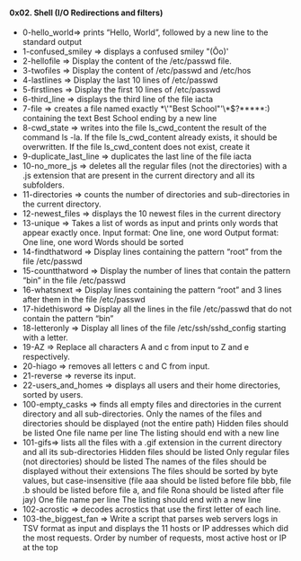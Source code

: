 #### 0x02. Shell (I/O Redirections and filters)

* 0-hello_world=> prints “Hello, World”, followed by a new line to the standard output
* 1-confused_smiley => displays a confused smiley "(Ôo)'
* 2-hellofile => Display the content of the /etc/passwd file.
* 3-twofiles => Display the content of /etc/passwd and /etc/hos
* 4-lastlines => Display the last 10 lines of /etc/passwd
* 5-firstlines => Display the first 10 lines of /etc/passwd
* 6-third_line => displays the third line of the file iacta
* 7-file => creates a file named exactly \*\\'"Best School"\'\\*$\?\*\*\*\*\*:) containing the text Best School ending by a new line
* 8-cwd_state => writes into the file ls_cwd_content the result of the command ls -la. If the file ls_cwd_content already exists, it should be overwritten. If the file ls_cwd_content does not exist, create it
* 9-duplicate_last_line => duplicates the last line of the file iacta
* 10-no_more_js => deletes all the regular files (not the directories) with a .js extension that are present in the current directory and all its subfolders.
* 11-directories => counts the number of directories and sub-directories in the current directory.
* 12-newest_files => displays the 10 newest files in the current directory
* 13-unique => Takes a list of words as input and prints only words that appear exactly once.
Input format: One line, one word Output format: One line, one word
Words should be sorted
* 14-findthatword => Display lines containing the pattern “root” from the file /etc/passwd
* 15-countthatword => Display the number of lines that contain the pattern “bin” in the file /etc/passwd
* 16-whatsnext => Display lines containing the pattern “root” and 3 lines after them in the file /etc/passwd
* 17-hidethisword => Display all the lines in the file /etc/passwd that do not contain the pattern “bin”
* 18-letteronly => Display all lines of the file /etc/ssh/sshd_config starting with a letter.
* 19-AZ => Replace all characters A and c from input to Z and e respectively.
* 20-hiago => removes all letters c and C from input.
* 21-reverse =>  reverse its input.
* 22-users_and_homes => displays all users and their home directories, sorted by users.
* 100-empty_casks => finds all empty files and directories in the current directory and all sub-directories.
Only the names of the files and directories should be displayed (not the entire path)
Hidden files should be listed
One file name per line
The listing should end with a new line
*  101-gifs=> lists all the files with a .gif extension in the current directory and all its sub-directories
Hidden files should be listed
Only regular files (not directories) should be listed
The names of the files should be displayed without their extensions
The files should be sorted by byte values, but case-insensitive (file aaa should be listed before file bbb, file .b should be listed before file a, and file Rona should be listed after file jay)
One file name per line
The listing should end with a new line
* 102-acrostic => decodes acrostics that use the first letter of each line.
* 103-the_biggest_fan => Write a script that parses web servers logs in TSV format as input and displays the 11 hosts or IP addresses which did the most requests.
Order by number of requests, most active host or IP at the top


